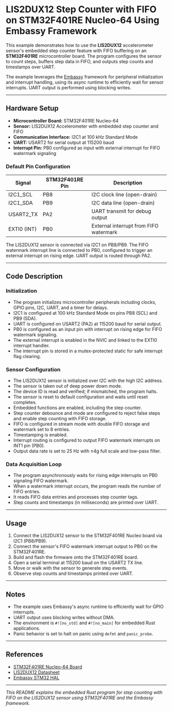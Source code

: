 # LIS2DUX12 Step Counter with FIFO on STM32F401RE Nucleo-64 Using Embassy Framework

This example demonstrates how to use the **LIS2DUX12** accelerometer sensor's embedded step counter feature with FIFO buffering on an **STM32F401RE** microcontroller board. The program configures the sensor to count steps, buffers step data in FIFO, and outputs step counts and timestamps over UART.

The example leverages the [Embassy](https://embassy.dev/) framework for peripheral initialization and interrupt handling, using its async runtime to efficiently wait for sensor interrupts. UART output is performed using blocking writes.

---

## Hardware Setup

- **Microcontroller Board:** STM32F401RE Nucleo-64
- **Sensor:** LIS2DUX12 Accelerometer with embedded step counter and FIFO
- **Communication Interface:** I2C1 at 100 kHz Standard Mode
- **UART:** USART2 for serial output at 115200 baud
- **Interrupt Pin:** PB0 configured as input with external interrupt for FIFO watermark signaling

### Default Pin Configuration

| Signal       | STM32F401RE Pin | Description                      |
|--------------|-----------------|---------------------------------|
| I2C1_SCL     | PB8             | I2C clock line (open-drain)     |
| I2C1_SDA     | PB9             | I2C data line (open-drain)      |
| USART2_TX    | PA2             | UART transmit for debug output  |
| EXTI0 (INT)  | PB0             | External interrupt from FIFO watermark |

The LIS2DUX12 sensor is connected via I2C1 on PB8/PB9. The FIFO watermark interrupt line is connected to PB0, configured to trigger an external interrupt on rising edge. UART output is routed through PA2.

---

## Code Description

### Initialization

- The program initializes microcontroller peripherals including clocks, GPIO pins, I2C, UART, and a timer for delays.
- I2C1 is configured at 100 kHz Standard Mode on pins PB8 (SCL) and PB9 (SDA).
- UART is configured on USART2 (PA2) at 115200 baud for serial output.
- PB0 is configured as an input pin with interrupt on rising edge for FIFO watermark signaling.
- The external interrupt is enabled in the NVIC and linked to the EXTI0 interrupt handler.
- The interrupt pin is stored in a mutex-protected static for safe interrupt flag clearing.

### Sensor Configuration

- The LIS2DUX12 sensor is initialized over I2C with the high I2C address.
- The sensor is taken out of deep power down mode.
- The device ID is read and verified; if mismatched, the program halts.
- The sensor is reset to default configuration and waits until reset completes.
- Embedded functions are enabled, including the step counter.
- Step counter debounce and mode are configured to reject false steps and enable step counting with FIFO storage.
- FIFO is configured in stream mode with double FIFO storage and watermark set to 8 entries.
- Timestamping is enabled.
- Interrupt routing is configured to output FIFO watermark interrupts on INT1 pin (PB0).
- Output data rate is set to 25 Hz with ±4g full scale and low-pass filter.

### Data Acquisition Loop

- The program asynchronously waits for rising edge interrupts on PB0 signaling FIFO watermark.
- When a watermark interrupt occurs, the program reads the number of FIFO entries.
- It reads FIFO data entries and processes step counter tags.
- Step counts and timestamps (in milliseconds) are printed over UART.

---

## Usage

1. Connect the LIS2DUX12 sensor to the STM32F401RE Nucleo board via I2C1 (PB8/PB9).
2. Connect the sensor's FIFO watermark interrupt output to PB0 on the STM32F401RE.
3. Build and flash the firmware onto the STM32F401RE board.
4. Open a serial terminal at 115200 baud on the USART2 TX line.
5. Move or walk with the sensor to generate step events.
6. Observe step counts and timestamps printed over UART.

---

## Notes

- The example uses Embassy's async runtime to efficiently wait for GPIO interrupts.
- UART output uses blocking writes without DMA.
- The environment is `#![no_std]` and `#![no_main]` for embedded Rust applications.
- Panic behavior is set to halt on panic using `defmt` and `panic_probe`.

---

## References

- [STM32F401RE Nucleo-64 Board](https://www.st.com/en/evaluation-tools/nucleo-f401re.html)
- [LIS2DUX12 Datasheet](https://www.st.com/resource/en/datasheet/lis2dux12.pdf)
- [Embassy STM32 HAL](https://docs.rs/embassy-stm32)

---

*This README explains the embedded Rust program for step counting with FIFO on the LIS2DUX12 sensor using STM32F401RE and the Embassy framework.*
